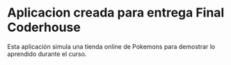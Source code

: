 # Aplicacion creada para entrega Final Coderhouse


Esta aplicación simula una tienda online de Pokemons para demostrar lo aprendido durante el curso.


